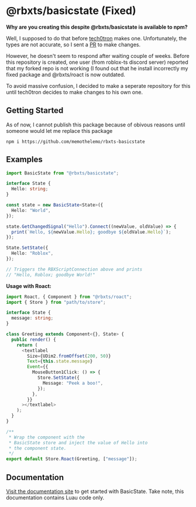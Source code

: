 # @rbxts/basicstate (Fixed)

**Why are you creating this despite @rbxts/basicstate is available to npm?**

Well, I supposed to do that before [tech0tron](https://github.com/tech0tron/BasicState) makes one. Unfortunately, the types are not accurate, so I sent a [PR](https://github.com/tech0tron/BasicState/pull/3) to make changes.

However, he doesn't seem to respond after waiting couple of weeks. Before this repository is created, one user (from roblox-ts discord server) reported that my forked repo is not working (I found out that he install incorrectly my fixed package and @rbxts/roact is now outdated.

To avoid massive confusion, I decided to make a seperate repository for this until tech0tron decides to make changes to his own one.

## Getting Started

As of now, I cannot publish this package because of obivous reasons until someone would let me replace this package

```
npm i https://github.com/memothelemo/rbxts-basicstate
```

## Examples

```ts
import BasicState from "@rbxts/basicstate";

interface State {
  Hello: string;
}

const state = new BasicState<State>({
  Hello: "World",
});

state.GetChangedSignal("Hello").Connect((newValue, oldValue) => {
  print(`Hello, ${newValue.Hello}; goodbye ${oldValue.Hello}`);
});

State.SetState({
  Hello: "Roblox",
});

// Triggers the RBXScriptConnection above and prints
// "Hello, Roblox; goodbye World!"
```

**Usage with Roact:**

```ts
import Roact, { Component } from "@rbxts/roact";
import { Store } from "path/to/store";

interface State {
  message: string;
}

class Greeting extends Component<{}, State> {
  public render() {
    return (
      <textlabel
        Size={UDim2.fromOffset(200, 50)}
        Text={this.state.message}
        Event={{
          MouseButton1Click: () => {
            Store.SetState({
              Message: "Peek a boo!",
            });
          },
        }}
      ></textlabel>
    );
  }
}

/**
 * Wrap the component with the
 * BasicState store and inject the value of Hello into
 * the component state.
 */
export default Store.Roact(Greeting, ["message"]);
```

## Documentation

[Visit the documentation site](https://csqrl.github.io/BasicState) to get started with BasicState. Take note, this documentation contains Luau code only.
